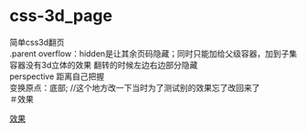 # css-3d_page
简单css3d翻页<br>
.parent overflow：hidden是让其余页码隐藏；同时只能加给父级容器，加到子集容器没有3d立体的效果 翻转的时候左边右边部分隐藏<br>
perspective 距离自己把握<br>
变换原点：底部; //这个地方改一下当时为了测试别的效果忘了改回来了<br>
＃效果

<a href ='https://w675179089.github.io/css-3d_page/css翻页2.html'>效果</a>
